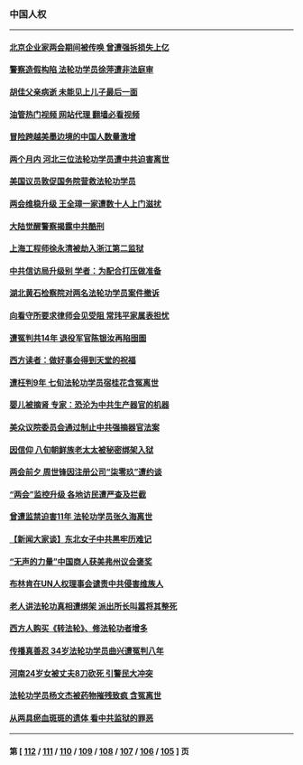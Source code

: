 ### 中国人权
---
#### [北京企业家两会期间被传唤 曾遭强拆损失上亿](../../pages/ncid278/n13947896.md?03120845) 
#### [警察造假构陷 法轮功学员徐萍遭非法庭审](../../pages/ncid278/n13946469.md?03120845) 
#### [胡佳父亲病逝 未能见上儿子最后一面](../../pages/ncid278/n13947415.md?03120845) 
#### [油管热门视频 网站代理 翻墙必看视频](http://138.2.39.72:81/youtube.html?epic-marker?03120845)
#### [冒险跨越美墨边境的中国人数量激增](../../pages/ncid278/n13946742.md?03120845) 
#### [两个月内 河北三位法轮功学员遭中共迫害离世](../../pages/ncid278/n13945856.md?03120845) 
#### [美国议员敦促国务院营救法轮功学员](../../pages/ncid278/n13945791.md?03120845) 
#### [两会维稳升级 王全璋一家遭数十人上门滋扰](../../pages/ncid278/n13946416.md?03120845) 
#### [大陆觉醒警察揭露中共酷刑](../../pages/ncid278/n13937616.md?03120845) 
#### [上海工程师徐永清被劫入浙江第二监狱](../../pages/ncid278/n13945041.md?03120845) 
#### [中共信访局升级别 学者：为配合打压做准备](../../pages/ncid278/n13945602.md?03120845) 
#### [湖北黄石检察院对两名法轮功学员案件撤诉](../../pages/ncid278/n13944382.md?03120845) 
#### [向看守所要求律师会见受阻 常玮平家属表担忧](../../pages/ncid278/n13944719.md?03120845) 
#### [遭冤判共14年 退役军官陈银汝再陷囹圄](../../pages/ncid278/n13943569.md?03120845) 
#### [西方读者：做好事会得到天堂的祝福](../../pages/ncid278/n13943151.md?03120845) 
#### [遭枉判9年 七旬法轮功学员宿桂花含冤离世](../../pages/ncid278/n13943708.md?03120845) 
#### [婴儿被摘肾 专家：恐沦为中共生产器官的机器](../../pages/ncid278/n13944074.md?03120845) 
#### [美众议院委员会通过制止中共强摘器官法案](../../pages/ncid278/n13943637.md?03120845) 
#### [因信仰 八旬朝鲜族老太太被秘密绑架入狱](../../pages/ncid278/n13942333.md?03120845) 
#### [两会前夕 周世锋因注册公司“柒零玖”遭约谈](../../pages/ncid278/n13942894.md?03120845) 
#### [“两会”监控升级 各地访民遭严查及拦截](../../pages/ncid278/n13942702.md?03120845) 
#### [曾遭监禁迫害11年 法轮功学员张久海离世](../../pages/ncid278/n13941569.md?03120845) 
#### [【新闻大家谈】东北女子中共黑牢历难记](../../pages/ncid278/n13942450.md?03120845) 
#### [“无声的力量”中国商人获美弗州议会褒奖](../../pages/ncid278/n13941208.md?03120845) 
#### [布林肯在UN人权理事会谴责中共侵害维族人](../../pages/ncid278/n13941841.md?03120845) 
#### [老人讲法轮功真相遭绑架 派出所长叫嚣将其整死](../../pages/ncid278/n13939553.md?03120845) 
#### [西方人购买《转法轮》、修法轮功者增多](../../pages/ncid278/n13939369.md?03120845) 
#### [传播真善忍 34岁法轮功学员曲兴遭冤判八年](../../pages/ncid278/n13939536.md?03120845) 
#### [河南24岁女被丈夫8刀砍死 引警民大冲突](../../pages/ncid278/n13939491.md?03120845) 
#### [法轮功学员杨文杰被药物摧残致疯 含冤离世](../../pages/ncid278/n13938659.md?03120845) 
#### [从两具瘀血斑斑的遗体 看中共监狱的罪恶](../../pages/ncid278/n13936388.md?03120845) 

---
#### 第 [ [112](./112.md?03120845) / [111](./111.md?03120845) / [110](./110.md?03120845) / [109](./109.md?03120845) / [108](./108.md?03120845) / [107](./107.md?03120845) / [106](./106.md?03120845) / [105](./105.md?03120845) ] 页
